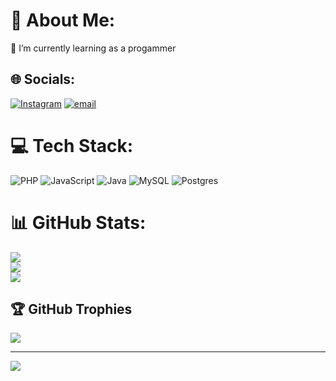 # 💫 About Me:
🔭 I’m currently learning as a progammer


## 🌐 Socials:
[![Instagram](https://img.shields.io/badge/Instagram-%23E4405F.svg?logo=Instagram&logoColor=white)](https://instagram.com/https://www.instagram.com/achmadqt/) [![email](https://img.shields.io/badge/Email-D14836?logo=gmail&logoColor=white)](mailto:achmadhabibu@gmail.com) 

# 💻 Tech Stack:
![PHP](https://img.shields.io/badge/php-%23777BB4.svg?style=for-the-badge&logo=php&logoColor=white) ![JavaScript](https://img.shields.io/badge/javascript-%23323330.svg?style=for-the-badge&logo=javascript&logoColor=%23F7DF1E) ![Java](https://img.shields.io/badge/java-%23ED8B00.svg?style=for-the-badge&logo=openjdk&logoColor=white) ![MySQL](https://img.shields.io/badge/mysql-4479A1.svg?style=for-the-badge&logo=mysql&logoColor=white) ![Postgres](https://img.shields.io/badge/postgres-%23316192.svg?style=for-the-badge&logo=postgresql&logoColor=white)
# 📊 GitHub Stats:
![](https://github-readme-stats.vercel.app/api?username=achmad-gg&theme=dark&hide_border=false&include_all_commits=false&count_private=false)<br/>
![](https://nirzak-streak-stats.vercel.app/?user=achmad-gg&theme=dark&hide_border=false)<br/>
![](https://github-readme-stats.vercel.app/api/top-langs/?username=achmad-gg&theme=dark&hide_border=false&include_all_commits=false&count_private=false&layout=compact)

## 🏆 GitHub Trophies
![](https://github-profile-trophy.vercel.app/?username=achmad-gg&theme=monokai&no-frame=false&no-bg=true&margin-w=4)

---
[![](https://visitcount.itsvg.in/api?id=achmad-gg&icon=0&color=0)](https://visitcount.itsvg.in)

<!-- Proudly created with GPRM ( https://gprm.itsvg.in ) -->
